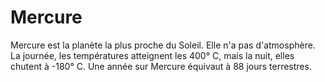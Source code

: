 # Mercure

Mercure est la planète la plus proche du Soleil. Elle n'a pas d'atmosphère. La
journée, les températures atteignent les 400° C, mais la nuit, elles chutent à
-180° C. Une année sur Mercure équivaut à 88 jours terrestres.
